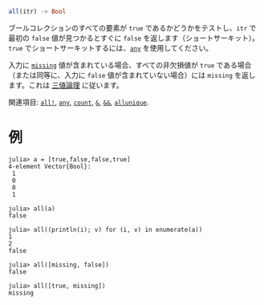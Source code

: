 ```julia
all(itr) -> Bool
```

ブールコレクションのすべての要素が `true` であるかどうかをテストし、`itr` で最初の `false` 値が見つかるとすぐに `false` を返します（ショートサーキット）。`true` でショートサーキットするには、[`any`](@ref) を使用してください。

入力に [`missing`](@ref) 値が含まれている場合、すべての非欠損値が `true` である場合（または同等に、入力に `false` 値が含まれていない場合）には `missing` を返します。これは [三値論理](https://en.wikipedia.org/wiki/Three-valued_logic) に従います。

関連項目: [`all!`](@ref), [`any`](@ref), [`count`](@ref), [`&`](@ref), [`&&`](@ref), [`allunique`](@ref).

# 例

```jldoctest
julia> a = [true,false,false,true]
4-element Vector{Bool}:
 1
 0
 0
 1

julia> all(a)
false

julia> all((println(i); v) for (i, v) in enumerate(a))
1
2
false

julia> all([missing, false])
false

julia> all([true, missing])
missing
```

